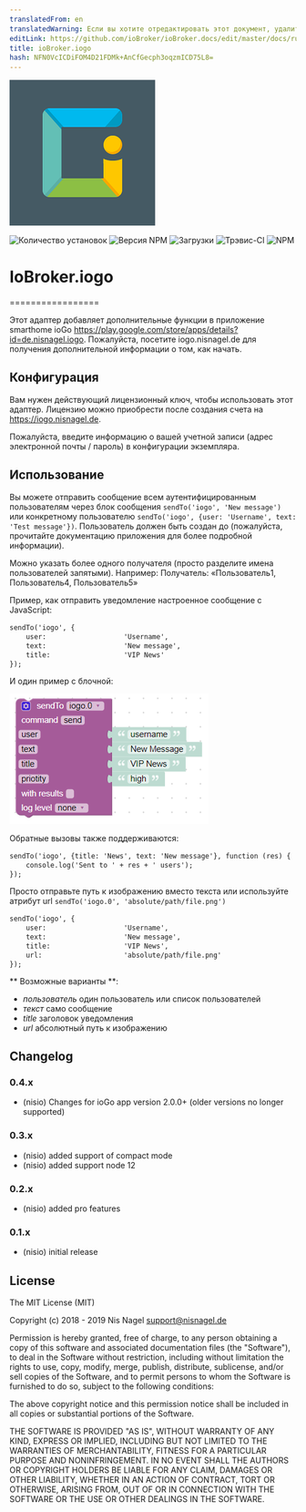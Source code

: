 ```yaml
---
translatedFrom: en
translatedWarning: Если вы хотите отредактировать этот документ, удалите поле «translationFrom», в противном случае этот документ будет снова автоматически переведен
editLink: https://github.com/ioBroker/ioBroker.docs/edit/master/docs/ru/adapterref/iobroker.iogo/README.md
title: ioBroker.iogo
hash: NFN0VcICDiFOM4D21FDMk+AnCfGecph3oqzmICD75L8=
---
```

![логотип](../../../en/adapterref/iobroker.iogo/admin/iogo.png)

![Количество установок](http://iobroker.live/badges/iogo-stable.svg)
![Версия NPM](http://img.shields.io/npm/v/iobroker.iogo.svg)
![Загрузки](https://img.shields.io/npm/dm/iobroker.iogo.svg)
![Трэвис-CI](http://img.shields.io/travis/nisiode/ioBroker.iogo/master.svg)
![NPM](https://nodei.co/npm/iobroker.iogo.png?downloads=true)

# IoBroker.iogo
=================

Этот адаптер добавляет дополнительные функции в приложение smarthome ioGo https://play.google.com/store/apps/details?id=de.nisnagel.iogo.
Пожалуйста, посетите iogo.nisnagel.de для получения дополнительной информации о том, как начать.

## Конфигурация
Вам нужен действующий лицензионный ключ, чтобы использовать этот адаптер.
Лицензию можно приобрести после создания счета на https://iogo.nisnagel.de.

Пожалуйста, введите информацию о вашей учетной записи (адрес электронной почты / пароль) в конфигурации экземпляра.

## Использование
Вы можете отправить сообщение всем аутентифицированным пользователям через блок сообщения ```sendTo('iogo', 'New message')``` или конкретному пользователю ```sendTo('iogo', {user: 'Username', text: 'Test message'})```.
Пользователь должен быть создан до (пожалуйста, прочитайте документацию приложения для более подробной информации).

Можно указать более одного получателя (просто разделите имена пользователей запятыми). Например: Получатель: «Пользователь1, Пользователь4, Пользователь5»

Пример, как отправить уведомление настроенное сообщение с JavaScript:

```
sendTo('iogo', {
    user:                   'Username',
    text:                   'New message',
    title:                  'VIP News'
});
```

И один пример с блочной:

![блок](../../../en/adapterref/iobroker.iogo/img/blockly.png)

Обратные вызовы также поддерживаются:

```
sendTo('iogo', {title: 'News', text: 'New message'}, function (res) {
    console.log('Sent to ' + res + ' users');
});
```

Просто отправьте путь к изображению вместо текста или используйте атрибут url ```sendTo('iogo.0', 'absolute/path/file.png')```

```
sendTo('iogo', {
    user:                   'Username',
    text:                   'New message',
    title:                  'VIP News',
    url:                    'absolute/path/file.png'
});
```

** Возможные варианты **:

- *пользователь* один пользователь или список пользователей
- *текст* само сообщение
- *title* заголовок уведомления
- *url* абсолютный путь к изображению

## Changelog

### 0.4.x
* (nisio) Changes for ioGo app version 2.0.0+ (older versions no longer supported)

### 0.3.x
* (nisio) added support of compact mode
* (nisio) added support node 12

### 0.2.x
* (nisio) added pro features

### 0.1.x
* (nisio) initial release

## License
The MIT License (MIT)

Copyright (c) 2018 - 2019 Nis Nagel <support@nisnagel.de>

Permission is hereby granted, free of charge, to any person obtaining a copy
of this software and associated documentation files (the "Software"), to deal
in the Software without restriction, including without limitation the rights
to use, copy, modify, merge, publish, distribute, sublicense, and/or sell
copies of the Software, and to permit persons to whom the Software is
furnished to do so, subject to the following conditions:

The above copyright notice and this permission notice shall be included in
all copies or substantial portions of the Software.

THE SOFTWARE IS PROVIDED "AS IS", WITHOUT WARRANTY OF ANY KIND, EXPRESS OR
IMPLIED, INCLUDING BUT NOT LIMITED TO THE WARRANTIES OF MERCHANTABILITY,
FITNESS FOR A PARTICULAR PURPOSE AND NONINFRINGEMENT. IN NO EVENT SHALL THE
AUTHORS OR COPYRIGHT HOLDERS BE LIABLE FOR ANY CLAIM, DAMAGES OR OTHER
LIABILITY, WHETHER IN AN ACTION OF CONTRACT, TORT OR OTHERWISE, ARISING FROM,
OUT OF OR IN CONNECTION WITH THE SOFTWARE OR THE USE OR OTHER DEALINGS IN
THE SOFTWARE.